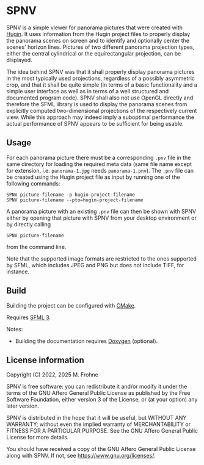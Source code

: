 # SPNV

SPNV is a simple viewer for panorama pictures that were created with [Hugin](https://hugin.sourceforge.io/).
It uses information from the Hugin project files to properly display the panorama scenes on screen
and to identify and optionally center the scenes' horizon lines. Pictures of two different panorama
projection types, either the central cylindrical or the equirectangular projection, can be displayed.  

The idea behind SPNV was that it shall properly display panorama pictures in the most typically
used projections, regardless of a possibly asymmetric crop, and that it shall be quite simple
(in terms of a basic functionality and a simple user interface as well as in terms of a well
structured and documented program code). SPNV shall also not use OpenGL directly and therefore
the SFML library is used to display the panorama scenes from explicitly computed two-dimensional
projections of the respectively current view. While this approach may indeed imply a suboptimal
performance the actual performance of SPNV appears to be sufficient for being usable.

## Usage

For each panorama picture there must be a corresponding `.pnv` file in the same directory for loading
the required meta data (same file name except for extension, i.e. `panorama-1.jpg` needs `panorama-1.pnv`).
The `.pnv` file can be created using the Hugin project file as input by running one of the following commands:

    SPNV picture-filename -p hugin-project-filename
    SPNV picture-filename --pto=hugin-project-filename

A panorama picture with an existing `.pnv` file can then be shown with SPNV either by
opening that picture with SPNV from your desktop environment or by directly calling

    SPNV picture-filename

from the command line.  

Note that the supported image formats are restricted to the ones supported by SFML,
which includes JPEG and PNG but does not include TIFF, for instance.

## Build

Building the project can be configured with [CMake](https://cmake.org/).  

Requires [SFML 3](https://github.com/SFML/SFML).  

Notes:
- Building the documentation requires [Doxygen](https://github.com/doxygen/doxygen) (optional).

## License information

Copyright (C) 2022, 2025 M. Frohne  

SPNV is free software: you can redistribute it and/or modify
it under the terms of the GNU Affero General Public License as published
by the Free Software Foundation, either version 3 of the License,
or (at your option) any later version.  

SPNV is distributed in the hope that it will be useful,
but WITHOUT ANY WARRANTY; without even the implied warranty of
MERCHANTABILITY or FITNESS FOR A PARTICULAR PURPOSE.
See the GNU Affero General Public License for more details.  

You should have received a copy of the GNU Affero General Public License
along with SPNV. If not, see <https://www.gnu.org/licenses/>.
